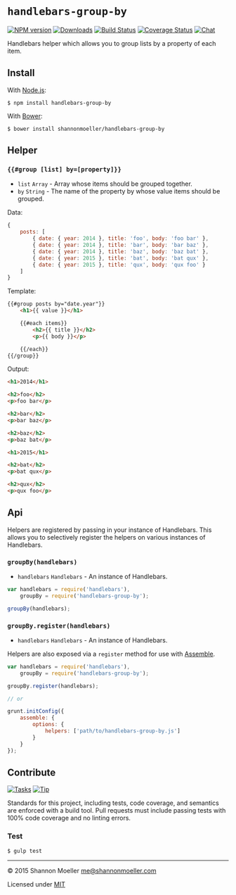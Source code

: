 # `handlebars-group-by`

[![NPM version][npm-img]][npm-url] [![Downloads][downloads-img]][npm-url] [![Build Status][travis-img]][travis-url] [![Coverage Status][coveralls-img]][coveralls-url] [![Chat][gitter-img]][gitter-url]

Handlebars helper which allows you to group lists by a property of each item.

## Install

With [Node.js](http://nodejs.org):

    $ npm install handlebars-group-by

With [Bower](http://bower.io):

    $ bower install shannonmoeller/handlebars-group-by

## Helper

### `{{#group [list] by=[property]}}`

- `list` `Array` - Array whose items should be grouped together.
- `by` `String` - The name of the property by whose value items should be grouped.

Data:

```js
{
    posts: [
        { date: { year: 2014 }, title: 'foo', body: 'foo bar' },
        { date: { year: 2014 }, title: 'bar', body: 'bar baz' },
        { date: { year: 2014 }, title: 'baz', body: 'baz bat' },
        { date: { year: 2015 }, title: 'bat', body: 'bat qux' },
        { date: { year: 2015 }, title: 'qux', body: 'qux foo' }
    ]
}
```

Template:

```html
{{#group posts by="date.year"}}
	<h1>{{ value }}</h1>

	{{#each items}}
		<h2>{{ title }}</h2>
		<p>{{ body }}</p>

	{{/each}}
{{/group}}
```

Output:

```html
<h1>2014</h1>

<h2>foo</h2>
<p>foo bar</p>

<h2>bar</h2>
<p>bar baz</p>

<h2>baz</h2>
<p>baz bat</p>

<h1>2015</h1>

<h2>bat</h2>
<p>bat qux</p>

<h2>qux</h2>
<p>qux foo</p>
```

## Api

Helpers are registered by passing in your instance of Handlebars. This allows
you to selectively register the helpers on various instances of Handlebars.

### `groupBy(handlebars)`

- `handlebars` `Handlebars` - An instance of Handlebars.

```js
var handlebars = require('handlebars'),
    groupBy = require('handlebars-group-by');

groupBy(handlebars);
```

### `groupBy.register(handlebars)`

- `handlebars` `Handlebars` - An instance of Handlebars.

Helpers are also exposed via a `register` method for use with [Assemble](http://assemble.io/).

```js
var handlebars = require('handlebars'),
    groupBy = require('handlebars-group-by');

groupBy.register(handlebars);

// or

grunt.initConfig({
    assemble: {
        options: {
            helpers: ['path/to/handlebars-group-by.js']
        }
    }
});
```

## Contribute

[![Tasks][waffle-img]][waffle-url] [![Tip][gittip-img]][gittip-url]

Standards for this project, including tests, code coverage, and semantics are enforced with a build tool. Pull requests must include passing tests with 100% code coverage and no linting errors.

### Test

    $ gulp test

----

© 2015 Shannon Moeller <me@shannonmoeller.com>

Licensed under [MIT](http://shannonmoeller.com/mit.txt)

[coveralls-img]: http://img.shields.io/coveralls/shannonmoeller/handlebars-group-by/master.svg?style=flat-square
[coveralls-url]: https://coveralls.io/r/shannonmoeller/handlebars-group-by
[downloads-img]: http://img.shields.io/npm/dm/handlebars-group-by.svg?style=flat-square
[gitter-img]:    http://img.shields.io/badge/gitter-join_chat-1dce73.svg?style=flat-square
[gitter-url]:    https://gitter.im/shannonmoeller/handlebars-group-by
[gittip-img]:    http://img.shields.io/gittip/shannonmoeller.svg?style=flat-square
[gittip-url]:    https://www.gittip.com/shannonmoeller
[npm-img]:       http://img.shields.io/npm/v/handlebars-group-by.svg?style=flat-square
[npm-url]:       https://npmjs.org/package/handlebars-group-by
[travis-img]:    http://img.shields.io/travis/shannonmoeller/handlebars-group-by.svg?style=flat-square
[travis-url]:    https://travis-ci.org/shannonmoeller/handlebars-group-by
[waffle-img]:    http://img.shields.io/github/issues/shannonmoeller/handlebars-group-by.svg?style=flat-square
[waffle-url]:    http://waffle.io/shannonmoeller/handlebars-group-by
